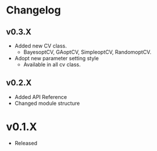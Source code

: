 # Changelog

## v0.3.X
* Added new CV class.
   * BayesoptCV, GAoptCV, SimpleoptCV, RandomoptCV.
* Adopt new parameter setting style
   * Available in all cv class.

## v0.2.X
* Added API Reference
* Changed module structure

# v0.1.X
* Released

